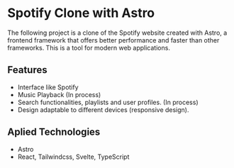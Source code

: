 
# Spotify Clone with Astro

The following project is a clone of the Spotify website created with Astro, a frontend framework that offers better performance and faster than other frameworks. This is a tool for modern web applications.

## Features

- Interface like Spotify
- Music Playback (In process)
- Search functionalities, playlists and user profiles. (In process)
- Design adaptable to different devices (responsive design).

## Aplied Technologies

- Astro
- React, Tailwindcss, Svelte, TypeScript
